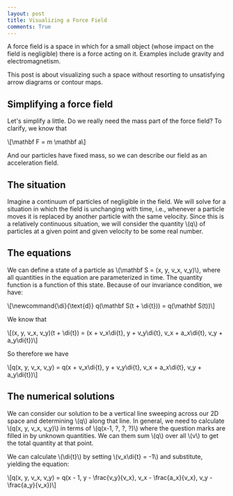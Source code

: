 ```yaml
---
layout: post
title: Visualizing a Force Field
comments: True
---
```


A force field is a space in which for a small object (whose impact on the field is negligible) there is a force acting on it. Examples include gravity and electromagnetism.

This post is about visualizing such a space without resorting to unsatisfying arrow diagrams or contour maps.

## Simplifying a force field

Let's simplify a little. Do we really need the mass part of the force field? To clarify, we know that

\\[\mathbf F = m \mathbf a\\]

And our particles have fixed mass, so we can describe our field as an acceleration field.

## The situation

Imagine a continuum of particles of negligible in the field. We will solve for a situation in which the field is unchanging with time, i.e., whenever a particle moves it is replaced by another particle with the same velocity. Since this is a relatively continuous situation, we will consider the quantity \\(q\\) of particles at a given point and given velocity to be some real number.

## The equations

We can define a state of a particle as \\(\mathbf S = (x, y, v_x, v_y)\\), where all quantities in the equation are parameterized in time. The quantity function is a function of this state. Because of our invariance condition, we have:

\\[\newcommand{\di}{\text{d}} q(\mathbf S(t + \di{t})) = q(\mathbf S(t))\\]

We know that

\\[(x, y, v_x, v_y)(t + \di{t}) = (x + v_x\di{t}, y + v_y\di{t}, v_x + a_x\di{t}, v_y + a_y\di{t})\\]

So therefore we have

\\[q(x, y, v_x, v_y) = q(x + v_x\di{t}, y + v_y\di{t}, v_x + a_x\di{t}, v_y + a_y\di{t})\\]

## The numerical solutions

We can consider our solution to be a vertical line sweeping across our 2D space and determining \\(q\\) along that line. In general, we need to calculate \\(q(x, y, v_x, v_y)\\) in terms of \\(q(x-1, ?, ?, ?)\\) where the question marks are filled in by unknown quantities. We can them sum \\(q\\) over all \\(v\\) to get the total quantity at that point.

We can calculate \\(\di{t}\\) by setting \\(v_x\di{t} = -1\\) and substitute, yielding the equation:

\\[q(x, y, v_x, v_y) = q(x - 1, y - \frac{v_y}{v_x}, v_x - \frac{a_x}{v_x}, v_y - \frac{a_y}{v_x})\\]

##